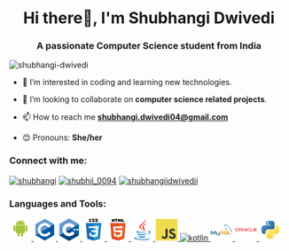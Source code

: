 <h1 align="center">Hi there👋, I'm Shubhangi Dwivedi</h1>
<h3 align="center">A passionate Computer Science student from India</h3>

<p align="left"> <img src="https://komarev.com/ghpvc/?username=shubhangi-dwivedi&label=Profile%20views&color=0e75b6&style=flat" alt="shubhangi-dwivedi" /> </p>

- 👀 I’m interested in coding and learning new technologies.

- 👯 I’m looking to collaborate on **computer science related projects**.

- 📫 How to reach me **shubhangi.dwivedi04@gmail.com**

- 😊 Pronouns: **She/her**

<h3 align="left">Connect with me:</h3>
<p align="left">
 <a href="https://www.linkedin.com/in/shubhangi-dwivedi-3651281a3/" target="blank"><img align="center" src="https://cdn.jsdelivr.net/npm/simple-icons@3.0.1/icons/linkedin.svg" alt="shubhangi" height="30" width="40" /></a>
<a href="https://twitter.com/shubhii_0094" target="blank"><img align="center" src="https://cdn.jsdelivr.net/npm/simple-icons@3.0.1/icons/twitter.svg" alt="shubhii_0094" height="30" width="40" /></a>
<a href="https://instagram.com/shubhangiidwivedii" target="blank"><img align="center" src="https://cdn.jsdelivr.net/npm/simple-icons@3.0.1/icons/instagram.svg" alt="shubhangiidwivedii" height="30" width="40" /></a>
<!--
<a href="https://www.codechef.com/users/shubhangi_0094" target="blank"><img align="center" src="https://cdn.jsdelivr.net/npm/simple-icons@3.1.0/icons/codechef.svg" alt="shubhangi_0094" height="30" width="40" /></a>
<a href="https://www.hackerrank.com/shubhangi_d04" target="blank"><img align="center" src="https://raw.githubusercontent.com/rahuldkjain/github-profile-readme-generator/master/src/images/icons/Social/hackerrank.svg" alt="shubhangi_d04" height="30" width="40" /></a>
<a href="https://codeforces.com/profile/shubhangi.d04" target="blank"><img align="center" src="https://cdn.jsdelivr.net/npm/simple-icons@3.0.1/icons/codeforces.svg" alt="shubhangi.d04" height="30" width="40" /></a>
<a href="https://www.leetcode.com/user9684v" target="blank"><img align="center" src="https://raw.githubusercontent.com/rahuldkjain/github-profile-readme-generator/master/src/images/icons/Social/leet-code.svg" alt="user9684v" height="30" width="40" /></a>
<a href="https://auth.geeksforgeeks.org/user/iamshubhangi0094" target="blank"><img align="center" src="https://raw.githubusercontent.com/rahuldkjain/github-profile-readme-generator/master/src/images/icons/Social/geeks-for-geeks.svg" alt="iamshubhangi0094" height="30" width="40" /></a>
-->
</p>

<h3 align="left">Languages and Tools:</h3>
<p align="left"> <a href="https://developer.android.com" target="_blank"> <img src="https://raw.githubusercontent.com/devicons/devicon/master/icons/android/android-original-wordmark.svg" alt="android" width="40" height="40"/> </a> <a href="https://www.cprogramming.com/" target="_blank"> <img src="https://raw.githubusercontent.com/devicons/devicon/master/icons/c/c-original.svg" alt="c" width="40" height="40"/> </a> <a href="https://www.w3schools.com/cpp/" target="_blank"> <img src="https://raw.githubusercontent.com/devicons/devicon/master/icons/cplusplus/cplusplus-original.svg" alt="cplusplus" width="40" height="40"/> </a> <a href="https://www.w3schools.com/css/" target="_blank"> <img src="https://raw.githubusercontent.com/devicons/devicon/master/icons/css3/css3-original-wordmark.svg" alt="css3" width="40" height="40"/> </a> <a href="https://www.w3.org/html/" target="_blank"> <img src="https://raw.githubusercontent.com/devicons/devicon/master/icons/html5/html5-original-wordmark.svg" alt="html5" width="40" height="40"/> </a> <a href="https://www.java.com" target="_blank"> <img src="https://raw.githubusercontent.com/devicons/devicon/master/icons/java/java-original.svg" alt="java" width="40" height="40"/> </a> <a href="https://developer.mozilla.org/en-US/docs/Web/JavaScript" target="_blank"> <img src="https://raw.githubusercontent.com/devicons/devicon/master/icons/javascript/javascript-original.svg" alt="javascript" width="40" height="40"/> </a> <a href="https://kotlinlang.org" target="_blank"> <img src="https://www.vectorlogo.zone/logos/kotlinlang/kotlinlang-icon.svg" alt="kotlin" width="40" height="40"/> </a> <a href="https://www.mysql.com/" target="_blank"> <img src="https://raw.githubusercontent.com/devicons/devicon/master/icons/mysql/mysql-original-wordmark.svg" alt="mysql" width="40" height="40"/> </a> <a href="https://www.oracle.com/" target="_blank"> <img src="https://raw.githubusercontent.com/devicons/devicon/master/icons/oracle/oracle-original.svg" alt="oracle" width="40" height="40"/>  </a> <a href="https://www.python.org/" target="_blank"> <img src="https://raw.githubusercontent.com/devicons/devicon/master/icons/python/python-original.svg" alt="python" width="40" height="40"/>  </a></p>
